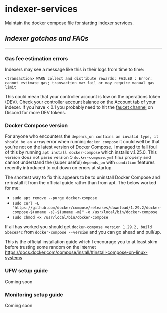 # indexer-services

Maintain the docker compose file for starting indexer services.

## *Indexer gotchas and FAQs*

---

### **Gas fee estimation errors**


Indexers may see a message like this in their logs from time to time:

`<transaction> WARN collect and distribute rewards: FAILED : Error: cannot estimate gas; transaction may fail or may require manual gas limit`

This could mean that your controller account is low on the operations token (DEV). Check your controller account balance on the Account tab of your indexer. If you have < 0.1 you probably need to hit the [faucet channel](https://discord.com/channels/796198414798028831/949038537053966446) on Discord for more DEV tokens.

### **Docker Compose version**

For anyone who encounters the `depends_on contains an invalid type, it should be an array` error when running `docker compose` it could well be that you're not on the latest version of Docker Compose. I managed to fall foul of this by running `apt install docker-compose` which installs v.1.25.0. This version does not parse version 3 `docker-compose.yml` files properly and cannot understand the (super useful) `depends_on` with `condition` features recently introduced to cut down on errors at startup.

The shortest way to fix this appears to be to uninstall Docker Compose and re-install it from the official guide rather than from apt. The below worked for me:

 - `sudo apt remove --purge docker-compose`
 - `sudo curl -L "https://github.com/docker/compose/releases/download/1.29.2/docker-compose-$(uname -s)-$(uname -m)" -o /usr/local/bin/docker-compose`
 - `sudo chmod +x /usr/local/bin/docker-compose`

If all has worked you should get `docker-compose version 1.29.2, build 5becea4c` from `docker-compose --version` and you can go ahead and pull/up.

This is the official installation guide which I encourage you to at least skim before trusting some random on the internet  https://docs.docker.com/compose/install/#install-compose-on-linux-systems

### UFW setup guide

Coming soon

### Monitoring setup guide

Coming soon
